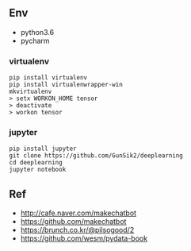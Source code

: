 
## Env
- python3.6
- pycharm

### virtualenv
```
pip install virtualenv
pip install virtualenwrapper-win
mkvirtualenv
> setx WORKON_HOME tensor
> deactivate
> workon tensor
```
### jupyter
```
pip install jupyter
git clone https://github.com/GunSik2/deeplearning
cd deeplearning
jupyter notebook
```


## Ref
- http://cafe.naver.com/makechatbot
- https://github.com/makechatbot
- https://brunch.co.kr/@pilsogood/2
- https://github.com/wesm/pydata-book
